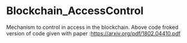 # Blockchain_AccessControl
Mechanism to control in access in the blockchain.
Above code froked version of code given with paper :https://arxiv.org/pdf/1802.04410.pdf
